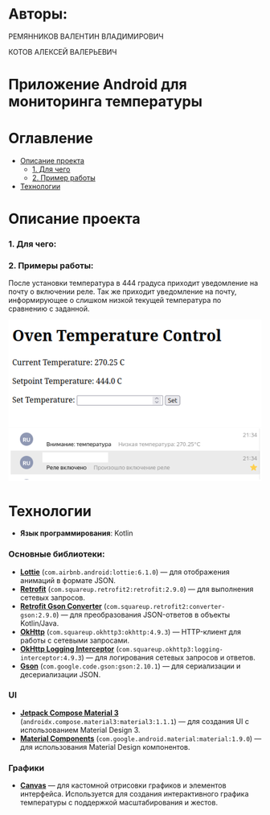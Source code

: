 # Авторы:
  РЕМЯННИКОВ ВАЛЕНТИН ВЛАДИМИРОВИЧ
  
  КОТОВ АЛЕКСЕЙ ВАЛЕРЬЕВИЧ
# Приложение Android для мониторинга температуры
 # Оглавление

- [Описание проекта](#Описание-проекта)
  - [1. Для чего](#1-для-чего)
  - [2. Пример работы](#2-примеры-работы)
- [Технологии](#Технологии)

# Описание проекта
### 1. Для чего: 

### 2. Примеры работы:
После установки температура в 444 градуса приходит уведомление на почту о включении реле. Так же приходит уведомление
на почту, информирующее о слишком низкой текущей температура по сравнению с заданной.

![img.png](img.png)
![img_1.png](img_1.png)
# Технологии
- **Язык программирования**: Kotlin

### Основные библиотеки:
- **[Lottie](https://airbnb.io/lottie/)** (`com.airbnb.android:lottie:6.1.0`) — для отображения анимаций в формате JSON.
- **[Retrofit](https://square.github.io/retrofit/)** (`com.squareup.retrofit2:retrofit:2.9.0`) — для выполнения сетевых запросов.
- **[Retrofit Gson Converter](https://square.github.io/retrofit/)** (`com.squareup.retrofit2:converter-gson:2.9.0`) — для преобразования JSON-ответов в объекты Kotlin/Java.
- **[OkHttp](https://square.github.io/okhttp/)** (`com.squareup.okhttp3:okhttp:4.9.3`) — HTTP-клиент для работы с сетевыми запросами.
- **[OkHttp Logging Interceptor](https://square.github.io/okhttp/)** (`com.squareup.okhttp3:logging-interceptor:4.9.3`) — для логирования сетевых запросов и ответов.
- **[Gson](https://github.com/google/gson)** (`com.google.code.gson:gson:2.10.1`) — для сериализации и десериализации JSON.

### UI
- **[Jetpack Compose Material 3](https://developer.android.com/jetpack/compose)** (`androidx.compose.material3:material3:1.1.1`) — для создания UI с использованием Material Design 3.
- **[Material Components](https://material.io/develop/android)** (`com.google.android.material:material:1.9.0`) — для использования Material Design компонентов.

### Графики
- **[Canvas](https://developer.android.com/jetpack/compose/graphics)** — для кастомной отрисовки графиков и элементов интерфейса. Используется для создания интерактивного графика температуры с поддержкой масштабирования и жестов.
